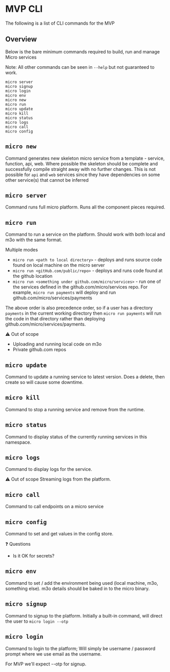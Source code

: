 # MVP CLI 

The following is a list of CLI commands for the MVP

## Overview

Below is the bare minimum commands required to build, run and manage Micro services

Note: All other commands can be seen in `--help` but not guaranteed to work. 

```
micro server
micro signup
micro login
micro env
micro new
micro run
micro update
micro kill
micro status
micro logs
micro call
micro config
```

## `micro new`
Command generates new skeleton micro service from a template - service, function, api, web. 
Where possible the skeleton should be complete and successfully compile straight away with no further changes. This is not possible for `api` and `web` services since they have dependencies on some other service(s) that cannot be inferred 

## `micro server` 
Command runs full micro platform. Runs all the component pieces required.

##  `micro run`
Command to run a service on the platform. Should work with both local and m3o with the same format. 

Multiple modes
- `micro run <path to local directory>` - deploys and runs source code found on local machine on the micro server
- `micro run <gitHub.com/public/repo>` - deploys and runs code found at the github location
- `micro run <something under github.com/micro/services>` - run one of the services defined in the github.com/micro/services repo. For example, `micro run payments` will deploy and run github.com/micro/services/payments

The above order is also precedence order, so if a user has a directory `payments` in the current working directory then `micro run payments` will run the code in that directory rather than deploying github.com/micro/services/payments.

:warning: Out of scope
- Uploading and running local code on m3o 
- Private github.com repos

## `micro update`
Command to update a running service to latest version. Does a delete, then create so will cause some downtime. 

## `micro kill`
Command to stop a running service and remove from the runtime.

## `micro status`
Command to display status of the currently running services in this namespace.

## `micro logs`
Command to display logs for the service. 

:warning: Out of scope
Streaming logs from the platform.

## `micro call`
Command to call endpoints on a micro service 

## `micro config`
Command to set and get values in the config store. 

:question: Questions
- Is it OK for secrets?

## `micro env`
Command to set / add the environment being used (local machine, m3o, something else). m3o details should be baked in to the micro binary.

## `micro signup`

Command to signup to the platform. Initially a built-in command, will direct the user to `micro login --otp`

## `micro login`
Command to login to the platform; Will simply be username / password prompt where we use email as the username. 

For MVP we'll expect --otp for signup.


